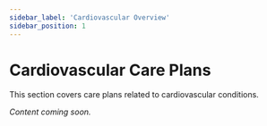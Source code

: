 ```yaml
---
sidebar_label: 'Cardiovascular Overview'
sidebar_position: 1
---
```


# Cardiovascular Care Plans

This section covers care plans related to cardiovascular conditions.

*Content coming soon.*